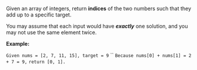 Given an array of integers, return **indices** of the two numbers such that they add up to a specific target.

You may assume that each input would have **_exactly_** one solution, and you may not use the same element twice.

**Example:**

`Given nums = [2, 7, 11, 15], target = 9`
``
`Because nums[0] + nums[1] = 2 + 7 = 9,`
`return [0, 1].`
